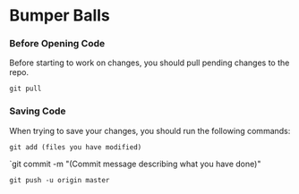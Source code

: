 # Bumper Balls

### Before Opening Code

Before starting to work on changes, you should pull pending changes to the repo.

`git pull`

### Saving Code

When trying to save your changes, you should run the following commands:

`git add (files you have modified)`

`git commit -m "(Commit message describing what you have done)"

`git push -u origin master`
